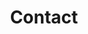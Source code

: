 ---
title: "Contact"
description: "Get in touch with Deductive for AI solutions that transform your business"
layout: "contact"
---